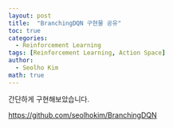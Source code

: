 ```yaml
---
layout: post
title:  "BranchingDQN 구현물 공유"
toc: true
categories: 
  - Reinforcement Learning 
tags: [Reinforcement Learning, Action Space]
author:
  - Seolho Kim
math: true
---
```


간단하게 구현해보았습니다.

https://github.com/seolhokim/BranchingDQN
